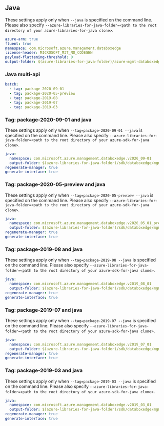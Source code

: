 ## Java

These settings apply only when `--java` is specified on the command line.
Please also specify `--azure-libraries-for-java-folder=<path to the root directory of your azure-libraries-for-java clone>`.

``` yaml $(java)
azure-arm: true
fluent: true
namespace: com.microsoft.azure.management.databoxedge
license-header: MICROSOFT_MIT_NO_CODEGEN
payload-flattening-threshold: 0
output-folder: $(azure-libraries-for-java-folder)/azure-mgmt-databoxedge
```

### Java multi-api

``` yaml $(java) && $(multiapi)
batch:
  - tag: package-2020-09-01
  - tag: package-2020-05-preview
  - tag: package-2019-08
  - tag: package-2019-07
  - tag: package-2019-03
```


### Tag: package-2020-09-01 and java

These settings apply only when `--tag=package-2020-09-01 --java` is specified on the command line.
Please also specify `--azure-libraries-for-java-folder=<path to the root directory of your azure-sdk-for-java clone>`.

``` yaml $(tag) == 'package-2020-09-01' && $(java) && $(multiapi)
java:
  namespace: com.microsoft.azure.management.databoxedge.v2020_09-01
  output-folder: $(azure-libraries-for-java-folder)/sdk/databoxedge/mgmt-v2020_09-01
regenerate-manager: true
generate-interface: true
```

### Tag: package-2020-05-preview and java

These settings apply only when `--tag=package-2020-05-preview --java` is specified on the command line.
Please also specify `--azure-libraries-for-java-folder=<path to the root directory of your azure-sdk-for-java clone>`.

``` yaml $(tag) == 'package-2020-05-preview' && $(java) && $(multiapi)
java:
  namespace: com.microsoft.azure.management.databoxedge.v2020_05_01_preview
  output-folder: $(azure-libraries-for-java-folder)/sdk/databoxedge/mgmt-v2020_05_01_preview
regenerate-manager: true
generate-interface: true
```

### Tag: package-2019-08 and java

These settings apply only when `--tag=package-2019-08 --java` is specified on the command line.
Please also specify `--azure-libraries-for-java-folder=<path to the root directory of your azure-sdk-for-java clone>`.

``` yaml $(tag) == 'package-2019-08' && $(java) && $(multiapi)
java:
  namespace: com.microsoft.azure.management.databoxedge.v2019_08_01
  output-folder: $(azure-libraries-for-java-folder)/sdk/databoxedge/mgmt-v2019_08_01
regenerate-manager: true
generate-interface: true
```

### Tag: package-2019-07 and java

These settings apply only when `--tag=package-2019-07 --java` is specified on the command line.
Please also specify `--azure-libraries-for-java-folder=<path to the root directory of your azure-sdk-for-java clone>`.

``` yaml $(tag) == 'package-2019-07' && $(java) && $(multiapi)
java:
  namespace: com.microsoft.azure.management.databoxedge.v2019_07_01
  output-folder: $(azure-libraries-for-java-folder)/sdk/databoxedge/mgmt-v2019_07_01
regenerate-manager: true
generate-interface: true
```

### Tag: package-2019-03 and java

These settings apply only when `--tag=package-2019-03 --java` is specified on the command line.
Please also specify `--azure-libraries-for-java-folder=<path to the root directory of your azure-sdk-for-java clone>`.

``` yaml $(tag) == 'package-2019-03' && $(java) && $(multiapi)
java:
  namespace: com.microsoft.azure.management.databoxedge.v2019_03_01
  output-folder: $(azure-libraries-for-java-folder)/sdk/databoxedge/mgmt-v2019_03_01
regenerate-manager: true
generate-interface: true
```